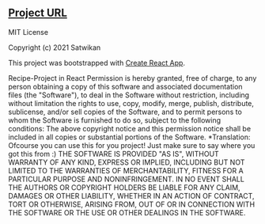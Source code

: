 ## [Project URL](https://therecipeproject.netlify.app/)

MIT License

Copyright (c) 2021 Satwikan

This project was bootstrapped with [Create React App](https://github.com/facebook/create-react-app).

Recipe-Project in React Permission is hereby granted, free of charge, to any person obtaining a copy of this software and associated documentation files (the "Software"), to deal in the Software without restriction, including without limitation the rights to use, copy, modify, merge, publish, distribute, sublicense, and/or sell copies of the Software, and to permit persons to whom the Software is furnished to do so, subject to the following conditions: The above copyright notice and this permission notice shall be included in all copies or substantial portions of the Software. *Translation: Ofcourse you can use this for you project! Just make sure to say where you got this from :) THE SOFTWARE IS PROVIDED "AS IS", WITHOUT WARRANTY OF ANY KIND, EXPRESS OR IMPLIED, INCLUDING BUT NOT LIMITED TO THE WARRANTIES OF MERCHANTABILITY, FITNESS FOR A PARTICULAR PURPOSE AND NONINFRINGEMENT. IN NO EVENT SHALL THE AUTHORS OR COPYRIGHT HOLDERS BE LIABLE FOR ANY CLAIM, DAMAGES OR OTHER LIABILITY, WHETHER IN AN ACTION OF CONTRACT, TORT OR OTHERWISE, ARISING FROM, OUT OF OR IN CONNECTION WITH THE SOFTWARE OR THE USE OR OTHER DEALINGS IN THE SOFTWARE.
